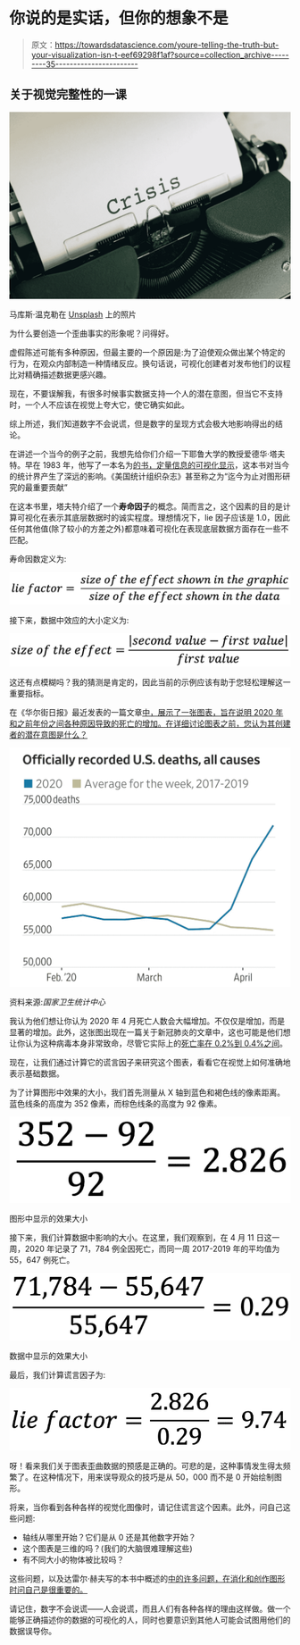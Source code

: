 # 你说的是实话，但你的想象不是

> 原文：<https://towardsdatascience.com/youre-telling-the-truth-but-your-visualization-isn-t-eef69298f1af?source=collection_archive---------35----------------------->

## 关于视觉完整性的一课

![](img/11312659a417657ba73a449ba4774921.png)

马库斯·温克勒在 [Unsplash](https://unsplash.com?utm_source=medium&utm_medium=referral) 上的照片

为什么要创造一个歪曲事实的形象呢？问得好。

虚假陈述可能有多种原因，但最主要的一个原因是:为了迫使观众做出某个特定的行为，在观众内部制造一种情绪反应。换句话说，可视化创建者对发布他们的议程比对精确描述数据更感兴趣。

现在，不要误解我，有很多时候事实数据支持一个人的潜在意图，但当它不支持时，一个人不应该在视觉上夸大它，使它确实如此。

综上所述，我们知道数字不会说谎，但是数字的呈现方式会极大地影响得出的结论。

在讲述一个当今的例子之前，我想先给你们介绍一下耶鲁大学的教授爱德华·塔夫特。早在 1983 年，他写了一本名为[的书，定量信息的可视化显示](https://www.edwardtufte.com/tufte/books_vdqi)，这本书对当今的统计界产生了深远的影响。《美国统计组织杂志》甚至称之为“迄今为止对图形研究的最重要贡献”

在这本书里，塔夫特介绍了一个**寿命因子**的概念。简而言之，这个因素的目的是计算可视化在表示其底层数据时的诚实程度。理想情况下，lie 因子应该是 1.0，因此任何其他值(除了较小的方差之外)都意味着可视化在表现底层数据方面存在一些不匹配。

寿命因数定义为:

![](img/a90b3daaa268b87b13f478e72497e052.png)

接下来，数据中效应的大小定义为:

![](img/175a00d905c56464f49886bfefbe0335.png)

这还有点模糊吗？我的猜测是肯定的，因此当前的示例应该有助于您轻松理解这一重要指标。

在《华尔街日报》最近发表的一篇文章[中，展示了一张图表，旨在说明 2020 年和之前年份之间各种原因导致的死亡的增加。在详细讨论图表之前，您认为其创建者的潜在意图是什么？](https://www.wsj.com/articles/covid-19s-exact-toll-is-murky-though-u-s-deaths-are-up-sharply-11589555652)

![](img/67ac4ff00dd5756aa3266479f99075f8.png)

资料来源:*国家卫生统计中心*

我认为他们想让你认为 2020 年 4 月死亡人数会大幅增加。不仅仅是增加，而是显著的增加。此外，这张图出现在一篇关于新冠肺炎的文章中，这也可能是他们想让你认为这种病毒本身非常致命，尽管它实际上的[死亡率在 0.2%到 0.4%之间](https://www.medrxiv.org/content/10.1101/2020.05.13.20101253v1)。

现在，让我们通过计算它的谎言因子来研究这个图表，看看它在视觉上如何准确地表示基础数据。

为了计算图形中效果的大小，我们首先测量从 X 轴到蓝色和褐色线的像素距离。蓝色线条的高度为 352 像素，而棕色线条的高度为 92 像素。

![](img/d28d15d9dd194ad3240879c437b010de.png)

图形中显示的效果大小

接下来，我们计算数据中影响的大小。在这里，我们观察到，在 4 月 11 日这一周，2020 年记录了 71，784 例全因死亡，而同一周 2017-2019 年的平均值为 55，647 例死亡。

![](img/ff5e21961a2b4db1eeb79e59dfc341af.png)

数据中显示的效果大小

最后，我们计算谎言因子为:

![](img/6f55efaaaafc2344efbd042a16f337c2.png)

呀！看来我们关于图表歪曲数据的预感是正确的。可悲的是，这种事情发生得太频繁了。在这种情况下，用来误导观众的技巧是从 50，000 而不是 0 开始绘制图形。

将来，当你看到各种各样的视觉化图像时，请记住谎言这个因素。此外，问自己这些问题:

*   轴线从哪里开始？它们是从 0 还是其他数字开始？
*   这个图表是三维的吗？(我们的大脑很难理解这些)
*   有不同大小的物体被比较吗？

这些问题，以及达雷尔·赫夫写的本书中概述的[中的许多问题，在消化和创作图形时问自己是很重要的。](https://www.amazon.com/How-Lie-Statistics-Darrell-Huff/dp/0393310728)

请记住，数字不会说谎——人会说谎，而且人们有各种各样的理由这样做。做一个能够正确描述你的数据的可视化的人，同时也要意识到其他人可能会试图用他们的数据误导你。